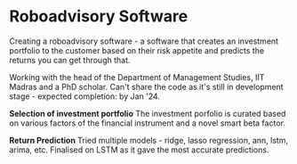 # Roboadvisory Software

Creating a roboadvisory software - a software that creates an investment portfolio to the customer based on their risk appetite and predicts the returns you can get through that.  

Working with the head of the Department of Management Studies, IIT Madras and a PhD scholar. Can't share the code as it's still in development stage - expected completion: by Jan '24. 

**Selection of investment portfolio**
The investment porfolio is curated based on various factors of the financial instrument and a novel smart beta factor.

**Return Prediction**
Tried multiple models - ridge, lasso regression, ann, lstm, arima, etc. Finalised on LSTM as it gave the most accurate predictions.
